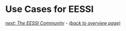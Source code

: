 # Use Cases for EESSI

[*next: The EESSI Community*](eessi-community.md) - [*(back to overview page)*](index.md)